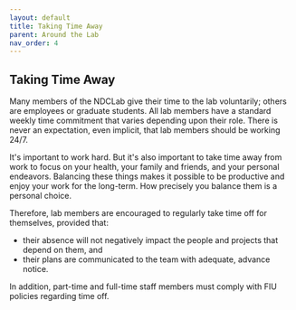 ```yaml
---
layout: default
title: Taking Time Away
parent: Around the Lab
nav_order: 4
---
```



## Taking Time Away

Many members of the NDCLab give their time to the lab voluntarily; others are employees or graduate students. All lab members have a standard weekly time commitment that varies depending upon their role. There is never an expectation, even implicit, that lab members should be working 24/7.

It's important to work hard. But it's also important to take time away from work to focus on your health, your family and friends, and your personal endeavors. Balancing these things makes it possible to be productive and enjoy your work for the long-term. How precisely you balance them is a personal choice.

Therefore, lab members are encouraged to regularly take time off for themselves, provided that:
* their absence will not negatively impact the people and projects that depend on them, and
* their plans are communicated to the team with adequate, advance notice.

In addition, part-time and full-time staff members must comply with FIU policies regarding time off.